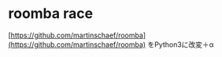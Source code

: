 # roomba race
[https://github.com/martinschaef/roomba](https://github.com/martinschaef/roomba) をPython3に改変＋α
